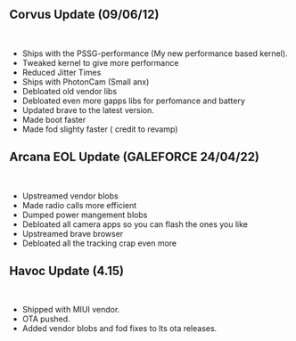 ## Corvus Update (09/06/12)
<br>

- Ships with the PSSG-performance (My new performance based kernel).<br>
- Tweaked kernel to give more performance
- Reduced Jitter Times
- Ships with PhotonCam (Small anx)
- Debloated old vendor libs
- Debloated even more gapps libs for perfomance and battery
- Updated brave to the latest version.
- Made boot faster
- Made fod slighty faster ( credit to revamp)

## Arcana EOL Update (GALEFORCE 24/04/22)
<br>

- Upstreamed vendor blobs
- Made radio calls more efficient
- Dumped power mangement blobs
- Debloated all camera apps so you can flash the ones you like
- Upstreamed brave browser
- Debloated all the tracking crap even more

## Havoc Update (4.15)
<br>

- Shipped with MIUI vendor.<br>
- OTA pushed.<br>
- Added vendor blobs and fod fixes to lts ota releases.<br>
